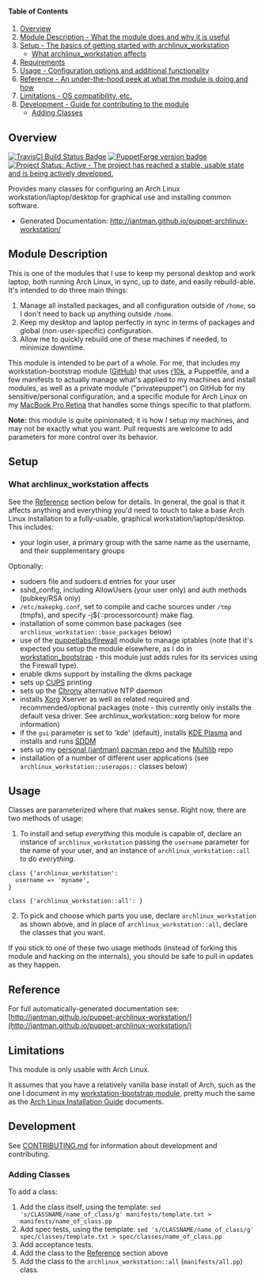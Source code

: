 #### Table of Contents

1. [Overview](#overview)
2. [Module Description - What the module does and why it is useful](#module-description)
3. [Setup - The basics of getting started with archlinux_workstation](#setup)
    * [What archlinux_workstation affects](#what-archlinux_workstation-affects)
4. [Requirements](#requirements)
5. [Usage - Configuration options and additional functionality](#usage)
6. [Reference - An under-the-hood peek at what the module is doing and how](#reference)
7. [Limitations - OS compatibility, etc.](#limitations)
8. [Development - Guide for contributing to the module](#development)
    * [Adding Classes](#adding-classes)

## Overview

[![TravisCI Build Status Badge](https://travis-ci.org/jantman/puppet-archlinux-workstation.svg)](https://travis-ci.org/jantman/puppet-archlinux-workstation.svg)
[![PuppetForge version badge](https://img.shields.io/puppetforge/v/jantman/archlinux_workstation.svg)](https://forge.puppet.com/jantman/archlinux_workstation/)
[![Project Status: Active - The project has reached a stable, usable state and is being actively developed.](http://www.repostatus.org/badges/latest/active.svg)](http://www.repostatus.org/#active)

Provides many classes for configuring an Arch Linux workstation/laptop/desktop for graphical use and installing common software.

* Generated Documentation: http://jantman.github.io/puppet-archlinux-workstation/

## Module Description

This is one of the modules that I use to keep my personal desktop and work laptop, both running Arch Linux, in sync, up to date,
and easily rebuild-able. It's intended to do three main things:

1. Manage all installed packages, and all configuration outside of ``/home``, so I don't need to back up anything outside ``/home``.
2. Keep my desktop and laptop perfectly in sync in terms of packages and global (non-user-specific) configuration.
3. Allow me to quickly rebuild one of these machines if needed, to minimize downtime.

This module is intended to be part of a whole. For me, that includes my workstation-bootstrap module ([GitHub](https://github.com/jantman/workstation-bootstrap))
that uses [r10k](https://github.com/adrienthebo/r10k), a Puppetfile, and a few manifests to actually manage what's applied to my machines and install modules,
as well as a private module ("privatepuppet") on GitHub for my sensitive/personal configuration, and a specific module for Arch Linux on my
[MacBook Pro Retina](https://github.com/jantman/puppet-archlinux-macbookretina) that handles some things specific to that platform.

__Note:__ this module is quite opinionated; it is how _I_ setup _my_ machines, and may not be exactly what you want. Pull requests are
welcome to add parameters for more control over its behavior.

## Setup

### What archlinux_workstation affects

See the [Reference](#reference) section below for details. In general, the goal is that it affects anything and everything you'd
need to touch to take a base Arch Linux installation to a fully-usable, graphical workstation/laptop/desktop.
This includes:

* your login user, a primary group with the same name as the username, and their supplementary groups

Optionally:

* sudoers file and sudoers.d entries for your user
* sshd_config, including AllowUsers (your user only) and auth methods (pubkey/RSA only)
* ``/etc/makepkg.conf``, set to compile and cache sources under ``/tmp`` (tmpfs), and specify -j${::processorcount} make flag.
* installation of some common base packages (see ``archlinux_workstation::base_packages`` below)
* use of the [puppetlabs/firewall](http://forge.puppetlabs.com/puppetlabs/firewall) module to manage iptables (note that
  it's expected you setup the module elsewhere, as I do in [workstation_bootstrap](https://github.com/jantman/workstation-bootstrap) -
  this module just adds rules for its services using the Firewall type).
* enable dkms support by installing the dkms package
* sets up [CUPS](https://wiki.archlinux.org/index.php/Cups) printing
* sets up the [Chrony](https://wiki.archlinux.org/index.php/Chrony) alternative NTP daemon
* installs [Xorg](https://wiki.archlinux.org/index.php/Xorg) Xserver as well as related required and recommended/optional packages
  (note - this currently only installs the default vesa driver. See archlinux_workstation::xorg below for more information)
* if the ``gui`` parameter is set to 'kde' (default), installs [KDE Plasma](https://wiki.archlinux.org/index.php/KDE)
  and installs and runs [SDDM](https://wiki.archlinux.org/index.php/SDDM)
* sets up my [personal (jantman) pacman repo](http://archrepo.jasonantman.com/) and the [Multilib](https://wiki.archlinux.org/index.php/Multilib) repo
* installation of a number of different user applications (see ``archlinux_workstation::userapps::`` classes below)

## Usage

Classes are parameterized where that makes sense. Right now, there are two methods of usage:

1. To install and setup _everything_ this module is capable of, declare an instance of ``archlinux_workstation`` passing the ``username`` parameter for the name of your user, and an instance of ``archlinux_workstation::all`` to do _everything_.

```puppet
class {'archlinux_workstation':
  username => 'myname',
}

class {'archlinux_workstation::all': }
```

2. To pick and choose which parts you use, declare ``archlinux_workstation`` as shown above, and in place of ``archlinux_workstation::all``, declare the classes that you want.

If you stick to one of these two usage methods (instead of forking this module and hacking on the internals), you should be safe to pull in updates as they happen.

## Reference

For full automatically-generated documentation see: [http://jantman.github.io/puppet-archlinux-workstation/](http://jantman.github.io/puppet-archlinux-workstation/)

## Limitations

This module is only usable with Arch Linux.

It assumes that you have a relatively vanilla base install of Arch, such as the one I document in my [workstation-bootstrap module](https://github.com/jantman/workstation-bootstrap#arch-linux),
pretty much the same as the [Arch Linux Installation Guide](https://wiki.archlinux.org/index.php/Installation_guide) documents.

## Development

See [CONTRIBUTING.md](CONTRIBUTING.md) for information about development and contributing.

### Adding Classes

To add a class:

1. Add the class itself, using the template: ``sed 's/CLASSNAME/name_of_class/g' manifests/template.txt > manifests/name_of_class.pp``
2. Add spec tests, using the template: ``sed 's/CLASSNAME/name_of_class/g' spec/classes/template.txt > spec/classes/name_of_class.pp``
3. Add acceptance tests.
4. Add the class to the [Reference](#reference) section above
5. Add the class to the ``archlinux_workstation::all`` (``manifests/all.pp``) class.
